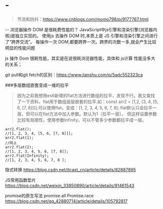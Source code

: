 # -
> 节流和防抖：https://www.cnblogs.com/momo798/p/9177767.html


-- 浏览器操作 DOM 是很耗费性能的？
 JavaScript中js引擎和渲染引擎(浏览器内核)是独立实现的。
 使用js 去操作 DOM 时,本质上是 JS 引擎和渲染引擎之间进行了“跨界交流”。
 每操作一次 DOM,都要跨界一次。跨界的次数一多,就会产生比较明显的性能问题

 js 操作 Dom 很耗性能，其实是在说很耗浏览器性能，具体和 js计算 性能没多大的关系；


git pull和git fetch的区别：https://www.jianshu.com/p/5adc552323ca

###多层数组嵌套变成一维的拉平
> 因为之前我想用es6新增的flat方法进行数组的拉平，发现不行。我又查找了一下资料，flat用于数组层层嵌套的拉平.如：const arr2 = [1,2, [3, 4, [5, 6, [7, 8]]]];可以使用flat，变成：[1, 2, 3, 4, 5, 6, 7, 8];
flat默认只会拉平一层，但可以在flat方法中加入参数。默认为1（拉平一层）。
但这样设置参数比较有局限性，使用参数Infinity，可以不管多少参数都拉平成一层。

```
arr2.flat();
//[1, 2, 3, 4, [5, 6, [7, 8]]];
arr2.flat(1); 
//同上
arr2.flat(2);
//[1, 2, 3, 4, 5, 6, [7, 8]];
arr2.flat(Infinity);
//[1, 2, 3, 4, 5, 6, 7, 8 ];
```

隐式转换
https://blog.csdn.net/itcast_cn/article/details/82887895

JS常用函数垫片
https://blog.csdn.net/weixin_33850890/article/details/91461543

promise的原生写法 promise.all Promise.race
https://blog.csdn.net/qq_42880714/article/details/105792817


